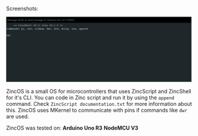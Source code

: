 Screenshots:
<p align="left">
  <img src="img/Screenshot 2025-04-14 190220.png" width="500"/>
</p>
ZincOS is a small OS for microcontrollers that uses ZincScript and ZincShell for it's CLI. You can code in Zinc script and run it by using the <code>append</code> command. Check <code>ZincScript documentation.txt</code> for more information about this.
ZincOS uses MKernel to communicate with pins if commands like <code>dwr</code> are used.

ZincOS was tested on:
<strong>Arduino Uno R3</strong>
<strong>NodeMCU V3</strong>

